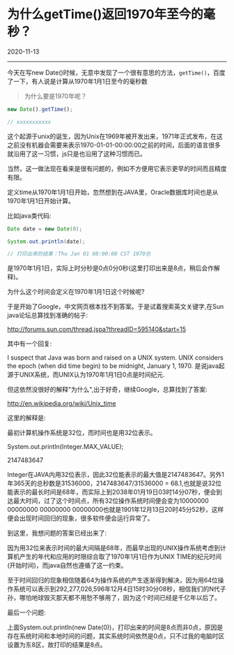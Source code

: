 # 为什么getTime()返回1970年至今的毫秒？

2020-11-13  


---




今天在写new Date()时候，无意中发现了一个很有意思的方法，`getTime()`，百度了一下，有人说是计算从1970年1月1日至今的毫秒数


>为什么要是1970年呢？

````js
new Date().getTime();

// xxxxxxxxxxx
````

这个起源于unix的诞生，因为Unix在1969年被开发出来，1971年正式发布，在这之前没有机器会需要来表示1970-01-01-00:00:00之前的时间，后面的语言很多就沿用了这一习惯，js只是也沿用了这种习惯而已。

当然，这一做法现在看来是很有问题的，例如不方便用它表示更早的时间而且精度有限。

定义time从1970年1月1日开始，忽然想到在JAVA里，Oracle数据库时间也是从1970年1月1日开始计算。

比如java类代码:

````java
Date date = new Date(0);

System.out.println(date);

// 打印出来的结果：Thu Jan 01 08:00:00 CST 1970也
````



是1970年1月1日，实际上时分秒是0点0分0秒(这里打印出来是8点，稍后会作解释)。

为什么这个时间会定义在1970年1月1日这个时候呢?

于是开始了Google，中文网页根本找不到答案。于是试着搜索英文关键字,在Sun java论坛总算找到准确的帖子:

http://forums.sun.com/thread.jspa?threadID=595140&start=15

其中有一个回复:

I suspect that Java was born and raised on a UNIX system.
UNIX considers the epoch (when did time begin) to be midnight, January 1, 1970. 
是说java起源于UNIX系统，而UNIX认为1970年1月1日0点是时间纪元.


但这依然没很好的解释"为什么",出于好奇，继续Google，总算找到了答案:

http://en.wikipedia.org/wiki/Unix_time

这里的解释是:

最初计算机操作系统是32位，而时间也是用32位表示。

System.out.println(Integer.MAX_VALUE);

2147483647

Integer在JAVA内用32位表示，因此32位能表示的最大值是2147483647。另外1年365天的总秒数是31536000，2147483647/31536000 = 68.1,也就是说32位能表示的最长时间是68年，而实际上到2038年01月19日03时14分07秒，便会到达最大时间，过了这个时间点，所有32位操作系统时间便会变为10000000 00000000 00000000 00000000也就是1901年12月13日20时45分52秒，这样便会出现时间回归的现象，很多软件便会运行异常了。

到这里，我想问题的答案已经出来了:

因为用32位来表示时间的最大间隔是68年，而最早出现的UNIX操作系统考虑到计算机产生的年代和应用的时限综合取了1970年1月1日作为UNIX TIME的纪元时间(开始时间)，而java自然也遵循了这一约束。

至于时间回归的现象相信随着64为操作系统的产生逐渐得到解决，因为用64位操作系统可以表示到292,277,026,596年12月4日15时30分08秒，相信我们的N代子孙，哪怕地球毁灭那天都不用愁不够用了，因为这个时间已经是千亿年以后了。


最后一个问题:

上面System.out.println(new Date(0))，打印出来的时间是8点而非0点，原因是存在系统时间和本地时间的问题，其实系统时间依然是0点，只不过我的电脑时区设置为东8区，故打印的结果是8点。
